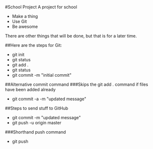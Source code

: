 #School Project
A project for school

- Make a thing
- Use Git
- Be awesome

There are other things that will be done, but that is for a later time.

##Here are the steps for Git:
- git init
- git status
- git add .
- git status
- git commit -m "initial commit"

##Alternative commit command
###Skips the git add . command if files have been added already
- git commit -a -m "updated message"

##Steps to send stuff to GitHub
- git commit -m "updated message"
- git push -u origin master

###Shorthand push command
- git push